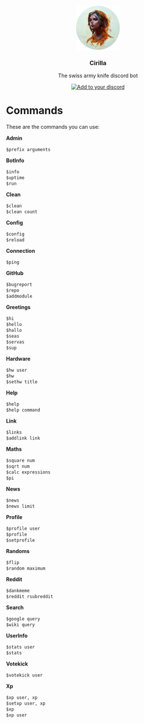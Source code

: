 <p align="center">
  <img src="https://raw.githubusercontent.com/mrousavy/Cirilla/master/Resources/Ciri_round.png" height="120" />
  <h3 align="center">Cirilla</h3>
  <p align="center">The swiss army knife discord bot</p>
  <p align="center">
    <a href="https://discordapp.com/oauth2/authorize?client_id=323123443136593920&scope=bot&permissions=75843"><img src="https://img.shields.io/badge/Add%20to%20your-Discord-9399ff.svg" alt="Add to your discord"></a>
  </p>
</p>


# Commands
These are the commands you can use:

**Admin**
```
$prefix arguments
```
**BotInfo**
```
$info
$uptime
$run
```
**Clean**
```
$clean
$clean count
```
**Config**
```
$config
$reload
```
**Connection**
```
$ping
```
**GitHub**
```
$bugreport
$repo
$addmodule
```
**Greetings**
```
$hi
$hello
$hallo
$seas
$servas
$sup
```
**Hardware**
```
$hw user
$hw
$sethw title
```
**Help**
```
$help
$help command
```
**Link**
```
$links
$addlink link
```
**Maths**
```
$square num
$sqrt num
$calc expressions
$pi
```
**News**
```
$news
$news limit
```
**Profile**
```
$profile user
$profile
$setprofile
```
**Randoms**
```
$flip
$random maximum
```
**Reddit**
```
$dankmeme
$reddit rsubreddit
```
**Search**
```
$google query
$wiki query
```
**UserInfo**
```
$stats user
$stats
```
**Votekick**
```
$votekick user
```
**Xp**
```
$xp user, xp
$setxp user, xp
$xp
$xp user
```
